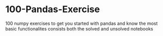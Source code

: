 # 100-Pandas-Exercise
100 numpy exercises to get you started with pandas and know the most basic functionalites
consists both the solved and unsolved notebooks
